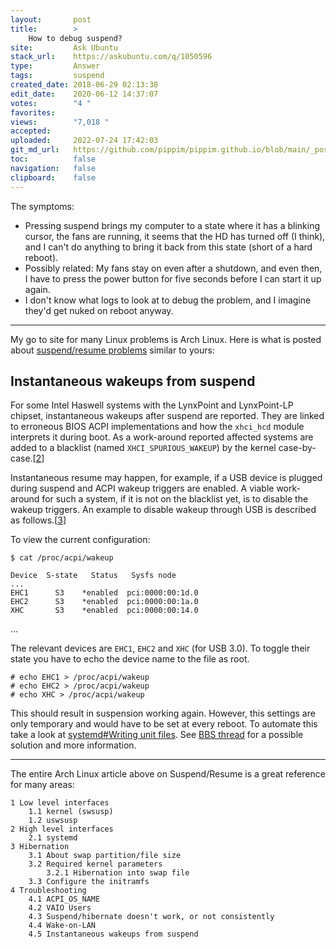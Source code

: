 ```yaml
---
layout:       post
title:        >
    How to debug suspend?
site:         Ask Ubuntu
stack_url:    https://askubuntu.com/q/1050596
type:         Answer
tags:         suspend
created_date: 2018-06-29 02:13:38
edit_date:    2020-06-12 14:37:07
votes:        "4 "
favorites:    
views:        "7,018 "
accepted:     
uploaded:     2022-07-24 17:42:03
git_md_url:   https://github.com/pippim/pippim.github.io/blob/main/_posts/2018/2018-06-29-How-to-debug-suspend_.md
toc:          false
navigation:   false
clipboard:    false
---
```


The symptoms:

-    Pressing suspend brings my computer to a state where it has a blinking cursor, the fans are running, it seems that the HD has turned off (I think), and I can't do anything to bring it back from this state (short of a hard reboot).
-    Possibly related: My fans stay on even after a shutdown, and even then, I have to press the power button for five seconds before I can start it up again.
-    I don't know what logs to look at to debug the problem, and I imagine they'd get nuked on reboot anyway.


----------


My go to site for many Linux problems is Arch Linux. Here is what is posted about [suspend/resume problems][1] similar to yours:

## Instantaneous wakeups from suspend

For some Intel Haswell systems with the LynxPoint and LynxPoint-LP chipset, instantaneous wakeups after suspend are reported. They are linked to erroneous BIOS ACPI implementations and how the `xhci_hcd` module interprets it during boot. As a work-around reported affected systems are added to a blacklist (named `XHCI_SPURIOUS_WAKEUP`) by the kernel case-by-case.[[2]]

Instantaneous resume may happen, for example, if a USB device is plugged during suspend and ACPI wakeup triggers are enabled. A viable work-around for such a system, if it is not on the blacklist yet, is to disable the wakeup triggers. An example to disable wakeup through USB is described as follows.[[3]]

To view the current configuration:

``` 
$ cat /proc/acpi/wakeup

Device  S-state   Status   Sysfs node
...
EHC1      S3    *enabled  pci:0000:00:1d.0
EHC2      S3    *enabled  pci:0000:00:1a.0
XHC       S3    *enabled  pci:0000:00:14.0
```

...

The relevant devices are `EHC1`, `EHC2` and `XHC` (for USB 3.0). To toggle their state you have to echo the device name to the file as root.

``` 
# echo EHC1 > /proc/acpi/wakeup
# echo EHC2 > /proc/acpi/wakeup
# echo XHC > /proc/acpi/wakeup
```

This should result in suspension working again. However, this settings are only temporary and would have to be set at every reboot. To automate this take a look at [systemd#Writing unit files][4]. See [BBS thread][5] for a possible solution and more information.


----------

The entire Arch Linux article above on Suspend/Resume is a great reference for many areas:


``` 
1 Low level interfaces
    1.1 kernel (swsusp)
    1.2 uswsusp
2 High level interfaces
    2.1 systemd
3 Hibernation
    3.1 About swap partition/file size
    3.2 Required kernel parameters
        3.2.1 Hibernation into swap file
    3.3 Configure the initramfs
4 Troubleshooting
    4.1 ACPI_OS_NAME
    4.2 VAIO Users
    4.3 Suspend/hibernate doesn't work, or not consistently
    4.4 Wake-on-LAN
    4.5 Instantaneous wakeups from suspend
```


  [1]: https://wiki.archlinux.org/index.php/Power_management/Suspend_and_hibernate
  [2]: https://bugzilla.kernel.org/show_bug.cgi?id=66171#c6
  [3]: https://bbs.archlinux.org/viewtopic.php?pid=1575617
  [4]: https://wiki.archlinux.org/index.php/Systemd#Writing_unit_files
  [5]: https://bbs.archlinux.org/viewtopic.php?pid=1575617#p1575617
